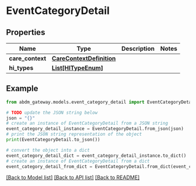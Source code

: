 # EventCategoryDetail


## Properties

Name | Type | Description | Notes
------------ | ------------- | ------------- | -------------
**care_context** | [**CareContextDefinition**](CareContextDefinition.md) |  | 
**hi_types** | [**List[HITypeEnum]**](HITypeEnum.md) |  | 

## Example

```python
from abdm_gateway.models.event_category_detail import EventCategoryDetail

# TODO update the JSON string below
json = "{}"
# create an instance of EventCategoryDetail from a JSON string
event_category_detail_instance = EventCategoryDetail.from_json(json)
# print the JSON string representation of the object
print(EventCategoryDetail.to_json())

# convert the object into a dict
event_category_detail_dict = event_category_detail_instance.to_dict()
# create an instance of EventCategoryDetail from a dict
event_category_detail_from_dict = EventCategoryDetail.from_dict(event_category_detail_dict)
```
[[Back to Model list]](../README.md#documentation-for-models) [[Back to API list]](../README.md#documentation-for-api-endpoints) [[Back to README]](../README.md)


